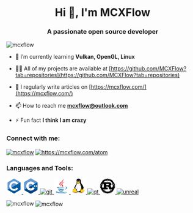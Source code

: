 <h1 align="center">Hi 👋, I'm MCXFlow</h1>
<h3 align="center">A passionate open source developer</h3>

<p align="left"> <img src="https://komarev.com/ghpvc/?username=mcxflow&label=Profile%20views&color=0e75b6&style=flat" alt="mcxflow" /> </p>

- 🌱 I’m currently learning **Vulkan, OpenGL, Linux**

- 👨‍💻 All of my projects are available at [https://github.com/MCXFlow?tab=repositories](https://github.com/MCXFlow?tab=repositories)

- 📝 I regularly write articles on [https://mcxflow.com/](https://mcxflow.com/)

- 📫 How to reach me **mcxflow@outlook.com**

- ⚡ Fun fact **I think I am crazy**

<h3 align="left">Connect with me:</h3>
<p align="left">
<a href="https://www.leetcode.com/mcxflow" target="blank"><img align="center" src="https://raw.githubusercontent.com/rahuldkjain/github-profile-readme-generator/master/src/images/icons/Social/leet-code.svg" alt="mcxflow" height="30" width="40" /></a>
<a href="/https://mcxflow.com/atom" target="blank"><img align="center" src="https://raw.githubusercontent.com/rahuldkjain/github-profile-readme-generator/master/src/images/icons/Social/rss.svg" alt="https://mcxflow.com/atom" height="30" width="40" /></a>
</p>

<h3 align="left">Languages and Tools:</h3>
<p align="left"> <a href="https://www.cprogramming.com/" target="_blank" rel="noreferrer"> <img src="https://raw.githubusercontent.com/devicons/devicon/master/icons/c/c-original.svg" alt="c" width="40" height="40"/> </a> <a href="https://www.w3schools.com/cpp/" target="_blank" rel="noreferrer"> <img src="https://raw.githubusercontent.com/devicons/devicon/master/icons/cplusplus/cplusplus-original.svg" alt="cplusplus" width="40" height="40"/> </a> <a href="https://git-scm.com/" target="_blank" rel="noreferrer"> <img src="https://www.vectorlogo.zone/logos/git-scm/git-scm-icon.svg" alt="git" width="40" height="40"/> </a> <a href="https://www.java.com" target="_blank" rel="noreferrer"> <img src="https://raw.githubusercontent.com/devicons/devicon/master/icons/java/java-original.svg" alt="java" width="40" height="40"/> </a> <a href="https://www.linux.org/" target="_blank" rel="noreferrer"> <img src="https://raw.githubusercontent.com/devicons/devicon/master/icons/linux/linux-original.svg" alt="linux" width="40" height="40"/> </a> <a href="https://www.qt.io/" target="_blank" rel="noreferrer"> <img src="https://upload.wikimedia.org/wikipedia/commons/0/0b/Qt_logo_2016.svg" alt="qt" width="40" height="40"/> </a> <a href="https://www.rust-lang.org" target="_blank" rel="noreferrer"> <img src="https://raw.githubusercontent.com/devicons/devicon/master/icons/rust/rust-plain.svg" alt="rust" width="40" height="40"/> </a> <a href="https://unrealengine.com/" target="_blank" rel="noreferrer"> <img src="https://raw.githubusercontent.com/kenangundogan/fontisto/036b7eca71aab1bef8e6a0518f7329f13ed62f6b/icons/svg/brand/unreal-engine.svg" alt="unreal" width="40" height="40"/> </a> </p>

<p><img align="left" src="https://github-readme-stats.vercel.app/api/top-langs?username=mcxflow&show_icons=true&theme=dark&locale=en&layout=compact" alt="mcxflow" /></p>

<p>&nbsp;<img align="center" src="https://github-readme-stats.vercel.app/api?username=mcxflow&show_icons=true&theme=dark&locale=en" alt="mcxflow" /></p>

